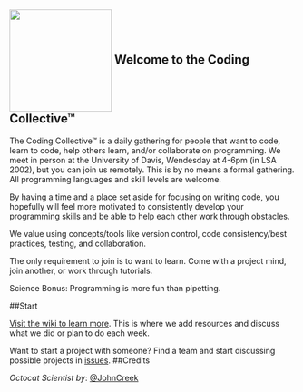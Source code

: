 <img src="https://octodex.github.com/images/labtocat.png" height = "180" align="center"> Welcome to the Coding Collective™
--------

The Coding Collective™ is a daily gathering for people that want to code, learn to code, help others learn, and/or collaborate on programming. We meet in person at the University of Davis, Wendesday at 4-6pm (in LSA 2002), but you can join us remotely. This is by no means a formal gathering. All programming languages and skill levels are welcome.

By having a time and a place set aside for focusing on writing code, you hopefully will feel more motivated to consistently develop your programming skills and be able to help each other work through obstacles.

We value using concepts/tools like version control, code consistency/best practices, testing, and collaboration.

The only requirement to join is to want to learn. Come with a project mind, join another, or work through tutorials.

Science Bonus: Programming is more fun than pipetting.

##Start

[Visit the wiki to learn more](https://github.com/TheCodingCollective/Welcome/wiki/First-few-weeks).  This is where we add resources and discuss what we did or plan to do each week.

Want to start a project with someone? Find a team and start discussing possible projects in [issues](https://github.com/TheCodingCollective/Welcome/issues).
##Credits

*Octocat Scientist by*: [@JohnCreek](https://octodex.github.com/labtocat/)
